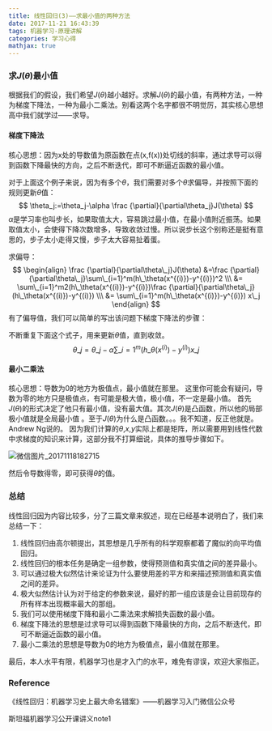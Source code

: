 ```yaml
---
title: 线性回归(3)——求最小值的两种方法
date: 2017-11-21 16:43:39
tags: 机器学习-原理讲解
categories: 学习心得
mathjax: true
---
```

### 求$J(\theta)$最小值

根据我们的假设，我们希望$J(\theta)$越小越好。求解$J(\theta)$的最小值，有两种方法，一种为梯度下降法，一种为最小二乘法。别看这两个名字都很不明觉厉，其实核心思想高中我们就学过——求导。

#### 梯度下降法
核心思想：因为x处的导数值为原函数在点(x,f(x))处切线的斜率，通过求导可以得到函数下降最快的方向，之后不断迭代，即可不断逼近函数的最小值。

对于上面这个例子来说，因为有多个$\theta$，我们需要对多个$\theta$求偏导，并按照下面的规则更新$\theta$值：
$$
\theta_j:=\theta_j-\alpha \frac {\partial}{\partial\theta_j}J(\theta)
$$
$\alpha$是学习率也叫步长，如果取值太大，容易跳过最小值，在最小值附近振荡。如果取值太小，会使得下降次数增多，导致收敛过慢。所以说步长这个别称还是挺有意思的，步子太小走得又慢，步子太大容易扯着蛋。

求偏导：
$$
\begin{align}
\frac {\partial}{\partial\theta\_j}J(\theta) &=\frac {\partial}{\partial\theta\_j}\sum\_{i=1}^m(h\_\theta(x^{(i)})-y^{(i)})^2 \\\
&= \sum\_{i=1}^m2(h\_\theta(x^{(i)})-y^{(i)})\frac {\partial}{\partial\theta\_j}(h\_\theta(x^{(i)})-y^{(i)}) \\\
&= \sum\_{i=1}^m(h\_\theta(x^{(i)})-y^{(i)}) x\_j
\end{align}
$$
有了偏导值，我们可以简单的写出该问题下梯度下降法的步骤：

不断重复下面这个式子，用来更新$\theta$值，直到收敛。
$$
\theta\_j=\theta\_j-\alpha \sum\_{i=1}^m(h\_\theta(x^{(i)})-y^{(i)}) x\_j
$$

#### 最小二乘法

核心思想：导数为0的地方为极值点，最小值就在那里。
这里你可能会有疑问，导数为零的地方只是极值点，有可能是极大值，极小值，不一定是最小值。
首先$J(\theta)$的形式决定了他只有最小值，没有最大值。其次$J(\theta)$是凸函数，所以他的局部极小值就是全局最小值
。至于$J(\theta)$为什么是凸函数。。。我不知道，反正他就是。Andrew Ng说的。
因为我们计算的$\theta$,$x$,$y$实际上都是矩阵，所以需要用到线性代数中求梯度的知识来计算，这部分我不打算细说，具体的推导步骤如下。

![微信图片_20171118182715](http://ozaeyj71y.bkt.clouddn.com/image/LR/%E5%BE%AE%E4%BF%A1%E5%9B%BE%E7%89%87_20171118182715.png)

然后令导数得零，即可获得$\theta$的值。

### 总结
线性回归因为内容比较多，分了三篇文章来叙述，现在已经基本说明白了，我们来总结一下：
1. 线性回归由高尔顿提出，其思想是几乎所有的科学观察都着了魔似的向平均值回归。
2. 线性回归的根本任务是确定一组参数，使得预测值和真实值之间的差异最小。
3. 可以通过极大似然估计来论证为什么要使用差的平方和来描述预测值和真实值之间的差异。
4. 极大似然估计认为对于给定的参数来说，最好的那一组应该是会让目前现存的所有样本出现概率最大的那组。
5. 我们可以使用梯度下降和最小二乘法来求解损失函数的最小值。
6. 梯度下降法的思想是过求导可以得到函数下降最快的方向，之后不断迭代，即可不断逼近函数的最小值。
7. 最小二乘法的思想是导数为0的地方为极值点，最小值就在那里。

最后，本人水平有限，机器学习也是才入门的水平，难免有谬误，欢迎大家指正。

### Reference

《线性回归：机器学习史上最大命名错案》——机器学习入门微信公众号

斯坦福机器学习公开课讲义note1